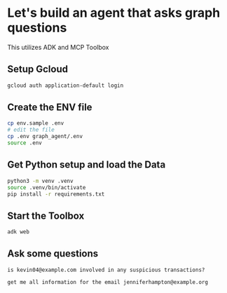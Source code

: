 # Let's build an agent that asks graph questions

This utilizes ADK and MCP Toolbox

## Setup Gcloud 

```bash
gcloud auth application-default login
```

## Create the ENV file

```bash
cp env.sample .env
# edit the file
cp .env graph_agent/.env
source .env
```

## Get Python setup and load the Data

```bash
python3 -m venv .venv
source .venv/bin/activate
pip install -r requirements.txt
```

## Start the Toolbox

```bash
adk web
```

## Ask some questions

```
is kevin04@example.com involved in any suspicious transactions?
```

```
get me all information for the email jenniferhampton@example.org
```
```

```


